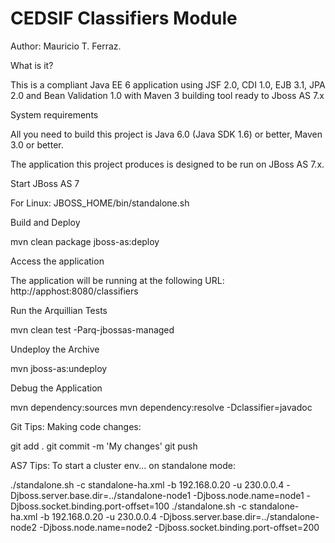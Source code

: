 CEDSIF Classifiers Module
=========================

Author: Mauricio T. Ferraz.

What is it?

This is a compliant Java EE 6 application using JSF 2.0, CDI 1.0, EJB 3.1, JPA 2.0 and Bean Validation 1.0 with Maven 3 building tool ready to Jboss AS 7.x

System requirements

All you need to build this project is Java 6.0 (Java SDK 1.6) or better, Maven 3.0 or better.

The application this project produces is designed to be run on JBoss AS 7.x.

Start JBoss AS 7

For Linux:   JBOSS_HOME/bin/standalone.sh

Build and Deploy

mvn clean package jboss-as:deploy

Access the application

The application will be running at the following URL: http://apphost:8080/classifiers

Run the Arquillian Tests

mvn clean test -Parq-jbossas-managed

Undeploy the Archive

mvn jboss-as:undeploy

Debug the Application

mvn dependency:sources
mvn dependency:resolve -Dclassifier=javadoc

Git Tips:
Making code changes:

git add .
git commit -m 'My changes'
git push

AS7 Tips:
To start a cluster env... on standalone mode:

./standalone.sh -c standalone-ha.xml -b 192.168.0.20 -u 230.0.0.4 -Djboss.server.base.dir=../standalone-node1 -Djboss.node.name=node1 -Djboss.socket.binding.port-offset=100
./standalone.sh -c standalone-ha.xml -b 192.168.0.20 -u 230.0.0.4 -Djboss.server.base.dir=../standalone-node2 -Djboss.node.name=node2 -Djboss.socket.binding.port-offset=200

